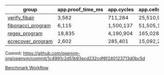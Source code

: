 | group | app.proof_time_ms | app.cycles | app.cells_used | leaf.proof_time_ms | leaf.cycles | leaf.cells_used |
| -- | -- | -- | -- | -- | -- | -- |
| [verify_fibair](https://github.com/openvm-org/openvm/blob/benchmark-results/benchmarks/verify_fibair-1c4991c2d51b93ecd232cdf6f240123713d0bc5d.md) | 3,562 |  711,284 |  25,510,945 |- | - | - |
| [fibonacci_program](https://github.com/openvm-org/openvm/blob/benchmark-results/benchmarks/fibonacci-1c4991c2d51b93ecd232cdf6f240123713d0bc5d.md) | 6,115 |  1,500,137 |  51,505,102 | 13,231 |  3,086,672 |  110,724,843 |
| [regex_program](https://github.com/openvm-org/openvm/blob/benchmark-results/benchmarks/regex-1c4991c2d51b93ecd232cdf6f240123713d0bc5d.md) | 18,835 |  4,190,904 |  165,028,173 | 30,303 |  5,934,083 |  244,144,846 |
| [ecrecover_program](https://github.com/openvm-org/openvm/blob/benchmark-results/benchmarks/ecrecover-1c4991c2d51b93ecd232cdf6f240123713d0bc5d.md) | 2,602 |  285,401 |  15,092,297 | 42,321 |  8,655,320 |  365,910,116 |


Commit: https://github.com/openvm-org/openvm/commit/1c4991c2d51b93ecd232cdf6f240123713d0bc5d

[Benchmark Workflow](https://github.com/openvm-org/openvm/actions/runs/12820668513)
